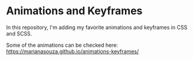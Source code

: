 # Animations and Keyframes

In this repository, I'm adding my favorite animations and keyframes in CSS and SCSS.

Some of the animations can be checked here: https://marianasouza.github.io/animations-keyframes/
